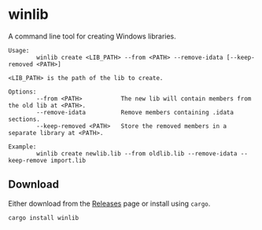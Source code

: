 # winlib

A command line tool for creating Windows libraries.

```
Usage:
        winlib create <LIB_PATH> --from <PATH> --remove-idata [--keep-removed <PATH>]

<LIB_PATH> is the path of the lib to create.

Options:
        --from <PATH>           The new lib will contain members from the old lib at <PATH>.
        --remove-idata          Remove members containing .idata sections.
        --keep-removed <PATH>   Store the removed members in a separate library at <PATH>.

Example:
        winlib create newlib.lib --from oldlib.lib --remove-idata --keep-remove import.lib
```

## Download

Either download from the [Releases](https://github.com/ChrisDenton/winlibtools/releases) page or install using `cargo`.

```
cargo install winlib
```
